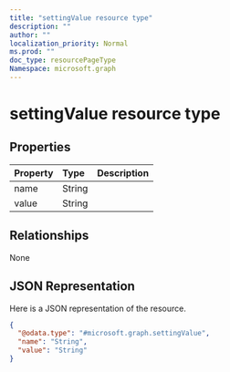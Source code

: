 ```yaml
---
title: "settingValue resource type"
description: ""
author: ""
localization_priority: Normal
ms.prod: ""
doc_type: resourcePageType
Namespace: microsoft.graph
---
```



# settingValue resource type



## Properties
|Property|Type|Description|
|:---|:---|:---|
|name|String||
|value|String||

## Relationships
None

## JSON Representation
Here is a JSON representation of the resource.
<!-- {
  "blockType": "resource",
  "@odata.type": "microsoft.graph.settingValue"
}
-->
``` json
{
  "@odata.type": "#microsoft.graph.settingValue",
  "name": "String",
  "value": "String"
}
```

